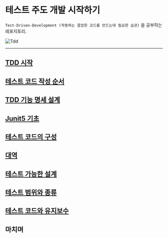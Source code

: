 # 테스트 주도 개발 시작하기

`Test-Driven-Development (작동하는 깔끔한 코드를 만드는데 필요한 습관)` 을 공부하는 레포지토리.

![Tdd](https://user-images.githubusercontent.com/40031858/134803669-88a0a0eb-512f-483e-93cf-bd32845726cb.png)

----

## [TDD 시작](https://github.com/saechimdaeki/tdd/tree/main/chap02)

## [테스트 코드 작성 순서](https://github.com/saechimdaeki/tdd/tree/main/chap03)

 ## [TDD 기능 명세 설계](https://github.com/saechimdaeki/tdd/tree/main/chap04)

## [Junit5 기초](https://github.com/saechimdaeki/tdd/tree/main/chap05)

## [테스트 코드의 구성](https://github.com/saechimdaeki/tdd/tree/main/chap06)

## [대역](https://github.com/saechimdaeki/tdd/tree/main/chap07)

## [테스트 가능한 설계](https://github.com/saechimdaeki/tdd/tree/main/chap08)

## [테스트 범위와 종류](https://github.com/saechimdaeki/tdd/tree/main/chap09)

## [테스트 코드와 유지보수](https://github.com/saechimdaeki/tdd/tree/main/chap10)

## 마치며

